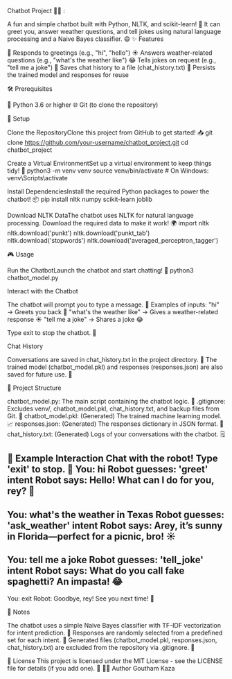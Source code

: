 Chatbot Project 🤖💬 :

A fun and simple chatbot built with Python, NLTK, and scikit-learn! 🎉 It can greet you, answer weather questions, and tell jokes using natural language processing and a Naive Bayes classifier. 😄
✨ Features

👋 Responds to greetings (e.g., "hi", "hello")
☀️ Answers weather-related questions (e.g., "what's the weather like")
😂 Tells jokes on request (e.g., "tell me a joke")
📜 Saves chat history to a file (chat_history.txt)
💾 Persists the trained model and responses for reuse

🛠️ Prerequisites

🐍 Python 3.6 or higher
🌐 Git (to clone the repository)

🚀 Setup

Clone the RepositoryClone this project from GitHub to get started! 📥
git clone https://github.com/your-username/chatbot_project.git
cd chatbot_project


Create a Virtual EnvironmentSet up a virtual environment to keep things tidy! 🧹
python3 -m venv venv
source venv/bin/activate  # On Windows: venv\Scripts\activate


Install DependenciesInstall the required Python packages to power the chatbot! 📦
pip install nltk numpy scikit-learn joblib


Download NLTK DataThe chatbot uses NLTK for natural language processing. Download the required data to make it work! 🌍
import nltk
nltk.download('punkt')
nltk.download('punkt_tab')
nltk.download('stopwords')
nltk.download('averaged_perceptron_tagger')



🎮 Usage

Run the ChatbotLaunch the chatbot and start chatting! 🚀
python3 chatbot_model.py


Interact with the Chatbot

The chatbot will prompt you to type a message. 💬
Examples of inputs:
"hi" → Greets you back 👋
"what's the weather like" → Gives a weather-related response ☀️
"tell me a joke" → Shares a joke 😂


Type exit to stop the chatbot. 👋


Chat History

Conversations are saved in chat_history.txt in the project directory. 📜
The trained model (chatbot_model.pkl) and responses (responses.json) are also saved for future use. 💾



📂 Project Structure

chatbot_model.py: The main script containing the chatbot logic. 🧠
.gitignore: Excludes venv/, chatbot_model.pkl, chat_history.txt, and backup files from Git. 🚫
chatbot_model.pkl: (Generated) The trained machine learning model. 📈
responses.json: (Generated) The responses dictionary in JSON format. 📝
chat_history.txt: (Generated) Logs of your conversations with the chatbot. 🗒️

💬 Example Interaction
Chat with the robot! Type 'exit' to stop. 🤗
You: hi
Robot guesses: 'greet' intent
Robot says: Hello! What can I do for you, rey? 👋
--------------------------------------------------
You: what's the weather in Texas
Robot guesses: 'ask_weather' intent
Robot says: Arey, it’s sunny in Florida—perfect for a picnic, bro! ☀️
--------------------------------------------------
You: tell me a joke
Robot guesses: 'tell_joke' intent
Robot says: What do you call fake spaghetti? An impasta! 😂
--------------------------------------------------
You: exit
Robot: Goodbye, rey! See you next time! 👋

📝 Notes

The chatbot uses a simple Naive Bayes classifier with TF-IDF vectorization for intent prediction. 🧠
Responses are randomly selected from a predefined set for each intent. 🎲
Generated files (chatbot_model.pkl, responses.json, chat_history.txt) are excluded from the repository via .gitignore. 🚫

📜 License
This project is licensed under the MIT License - see the LICENSE file for details (if you add one). 📄
👨‍💻 Author
Goutham Kaza

